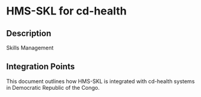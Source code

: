 # HMS-SKL for cd-health

## Description

Skills Management

## Integration Points

This document outlines how HMS-SKL is integrated with cd-health systems in Democratic Republic of the Congo.
